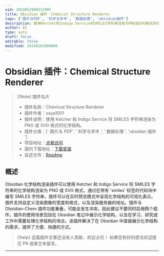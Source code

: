 ```yaml
---
uid: 2024052908531905
title: Obsidian 插件：Chemical Structure Renderer
tags: ['图片与PDF', '科学与学术', '数据处理', 'obsidian插件']
description: 使用Ketcher和Indigo Service将SMILES字符串渲染为PNG或SVG格式的化学结构。
author: AI
type: auto
draft: false
editable: false
modified: 20240101000000
---
```


# Obsidian 插件：Chemical Structure Renderer

> [!Note] 插件名片
> - 插件名称：Chemical Structure Renderer
> - 插件作者：xaya1001
> - 插件说明：使用 Ketcher 和 Indigo Service 将 SMILES 字符串渲染为 PNG 或 SVG 格式的化学结构。
> - 插件分类：[' 图片与 PDF', ' 科学与学术 ', ' 数据处理 ', 'obsidian 插件 ']
> - 项目地址：[点我访问](https://github.com/xaya1001/obsidian-Chemical-Structure-Renderer)
> - 国内下载地址：[下载安装](https://pkmer.cn/products/plugin/pluginMarket/?chemical-structure-renderer)
> - 自述文件：[Readme](https://ghproxy.net/https://raw.githubusercontent.com/xaya1001/obsidian-Chemical-Structure-Renderer/master/README.md)

## 概述

Obsidian 化学结构渲染插件可以使用 Ketcher 和 Indigo Service 将 SMILES 字符串的化学结构渲染为 PNG 或 SVG 格式。通过在带有 'smiles' 标签的代码块中编写 SMILES 字符串，插件可以在实时预览模式中呈现化学结构的可视化表示。插件支持自定义渲染图像的宽度和格式，以及渲染服务器的地址。插件与 Obsidian-Chem 插件功能重叠，可能会发生冲突，因此建议不要同时启用两个插件。插件的使用场景包括在 Obsidian 笔记中展示化学结构，以及在学习、研究或工作中需要处理化学结构的场合。该插件解决了在 Obsidian 中直接展示化学结构的需求，提供了方便、快捷的方式。

> [!help]
> 这篇插件文章还没有人贡献，欢迎占坑！
> 如果您有好的想法欢迎提交 PR 或者文末留言。

---




